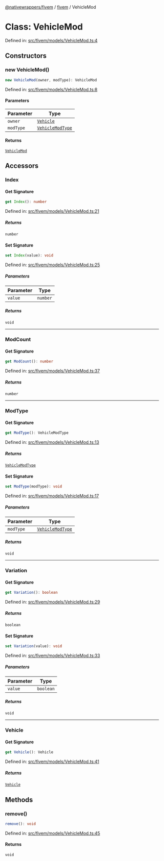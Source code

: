 [@nativewrappers/fivem](../../README.md) / [fivem](../README.md) / VehicleMod

# Class: VehicleMod

Defined in: [src/fivem/models/VehicleMod.ts:4](https://github.com/nativewrappers/nativewrappers/blob/df8f763f54a2ec439be9cb68f9abf90f9a4d79aa/src/fivem/models/VehicleMod.ts#L4)

## Constructors

### new VehicleMod()

```ts
new VehicleMod(owner, modType): VehicleMod
```

Defined in: [src/fivem/models/VehicleMod.ts:8](https://github.com/nativewrappers/nativewrappers/blob/df8f763f54a2ec439be9cb68f9abf90f9a4d79aa/src/fivem/models/VehicleMod.ts#L8)

#### Parameters

| Parameter | Type |
| ------ | ------ |
| `owner` | [`Vehicle`](Vehicle.md) |
| `modType` | [`VehicleModType`](../enumerations/VehicleModType.md) |

#### Returns

[`VehicleMod`](VehicleMod.md)

## Accessors

### Index

#### Get Signature

```ts
get Index(): number
```

Defined in: [src/fivem/models/VehicleMod.ts:21](https://github.com/nativewrappers/nativewrappers/blob/df8f763f54a2ec439be9cb68f9abf90f9a4d79aa/src/fivem/models/VehicleMod.ts#L21)

##### Returns

`number`

#### Set Signature

```ts
set Index(value): void
```

Defined in: [src/fivem/models/VehicleMod.ts:25](https://github.com/nativewrappers/nativewrappers/blob/df8f763f54a2ec439be9cb68f9abf90f9a4d79aa/src/fivem/models/VehicleMod.ts#L25)

##### Parameters

| Parameter | Type |
| ------ | ------ |
| `value` | `number` |

##### Returns

`void`

***

### ModCount

#### Get Signature

```ts
get ModCount(): number
```

Defined in: [src/fivem/models/VehicleMod.ts:37](https://github.com/nativewrappers/nativewrappers/blob/df8f763f54a2ec439be9cb68f9abf90f9a4d79aa/src/fivem/models/VehicleMod.ts#L37)

##### Returns

`number`

***

### ModType

#### Get Signature

```ts
get ModType(): VehicleModType
```

Defined in: [src/fivem/models/VehicleMod.ts:13](https://github.com/nativewrappers/nativewrappers/blob/df8f763f54a2ec439be9cb68f9abf90f9a4d79aa/src/fivem/models/VehicleMod.ts#L13)

##### Returns

[`VehicleModType`](../enumerations/VehicleModType.md)

#### Set Signature

```ts
set ModType(modType): void
```

Defined in: [src/fivem/models/VehicleMod.ts:17](https://github.com/nativewrappers/nativewrappers/blob/df8f763f54a2ec439be9cb68f9abf90f9a4d79aa/src/fivem/models/VehicleMod.ts#L17)

##### Parameters

| Parameter | Type |
| ------ | ------ |
| `modType` | [`VehicleModType`](../enumerations/VehicleModType.md) |

##### Returns

`void`

***

### Variation

#### Get Signature

```ts
get Variation(): boolean
```

Defined in: [src/fivem/models/VehicleMod.ts:29](https://github.com/nativewrappers/nativewrappers/blob/df8f763f54a2ec439be9cb68f9abf90f9a4d79aa/src/fivem/models/VehicleMod.ts#L29)

##### Returns

`boolean`

#### Set Signature

```ts
set Variation(value): void
```

Defined in: [src/fivem/models/VehicleMod.ts:33](https://github.com/nativewrappers/nativewrappers/blob/df8f763f54a2ec439be9cb68f9abf90f9a4d79aa/src/fivem/models/VehicleMod.ts#L33)

##### Parameters

| Parameter | Type |
| ------ | ------ |
| `value` | `boolean` |

##### Returns

`void`

***

### Vehicle

#### Get Signature

```ts
get Vehicle(): Vehicle
```

Defined in: [src/fivem/models/VehicleMod.ts:41](https://github.com/nativewrappers/nativewrappers/blob/df8f763f54a2ec439be9cb68f9abf90f9a4d79aa/src/fivem/models/VehicleMod.ts#L41)

##### Returns

[`Vehicle`](Vehicle.md)

## Methods

### remove()

```ts
remove(): void
```

Defined in: [src/fivem/models/VehicleMod.ts:45](https://github.com/nativewrappers/nativewrappers/blob/df8f763f54a2ec439be9cb68f9abf90f9a4d79aa/src/fivem/models/VehicleMod.ts#L45)

#### Returns

`void`
